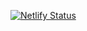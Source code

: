 [![Netlify Status](https://api.netlify.com/api/v1/badges/bf3124cd-fb54-4bf5-9e82-c6edeb8d727b/deploy-status)](https://app.netlify.com/sites/wonderful-bartik-db7a1f/deploys)
